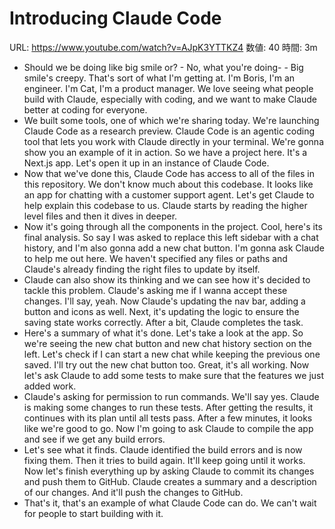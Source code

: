 # Introducing Claude Code

URL: https://www.youtube.com/watch?v=AJpK3YTTKZ4
数値: 40
時間: 3m

- Should we be doing like big smile or? - No, what you're doing- - Big smile's creepy. That's sort of what I'm getting at. I'm Boris, I'm an engineer. I'm Cat, I'm a product manager. We love seeing what people build with Claude, especially with coding, and we want to make Claude better at coding for everyone.
- We built some tools, one of which we're sharing today. We're launching Claude Code as a research preview. Claude Code is an agentic coding tool that lets you work with Claude directly in your terminal. We're gonna show you an example of it in action. So we have a project here. It's a Next.js app. Let's open it up in an instance of Claude Code.
- Now that we've done this, Claude Code has access to all of the files in this repository. We don't know much about this codebase. It looks like an app for chatting with a customer support agent. Let's get Claude to help explain this codebase to us. Claude starts by reading the higher level files and then it dives in deeper.
- Now it's going through all the components in the project. Cool, here's its final analysis. So say I was asked to replace this left sidebar with a chat history, and I'm also gonna add a new chat button. I'm gonna ask Claude to help me out here. We haven't specified any files or paths and Claude's already finding the right files to update by itself.
- Claude can also show its thinking and we can see how it's decided to tackle this problem. Claude's asking me if I wanna accept these changes. I'll say, yeah. Now Claude's updating the nav bar, adding a button and icons as well. Next, it's updating the logic to ensure the saving state works correctly. After a bit, Claude completes the task.
- Here's a summary of what it's done. Let's take a look at the app. So we're seeing the new chat button and new chat history section on the left. Let's check if I can start a new chat while keeping the previous one saved. I'll try out the new chat button too. Great, it's all working. Now let's ask Claude to add some tests to make sure that the features we just added work.
- Claude's asking for permission to run commands. We'll say yes. Claude is making some changes to run these tests. After getting the results, it continues with its plan until all tests pass. After a few minutes, it looks like we're good to go. Now I'm going to ask Claude to compile the app and see if we get any build errors.
- Let's see what it finds. Claude identified the build errors and is now fixing them. Then it tries to build again. It'll keep going until it works. Now let's finish everything up by asking Claude to commit its changes and push them to GitHub. Claude creates a summary and a description of our changes. And it'll push the changes to GitHub.
- That's it, that's an example of what Claude Code can do. We can't wait for people to start building with it.